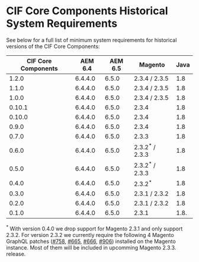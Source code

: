 # CIF Core Components Historical System Requirements

See below for a full list of minimum system requirements for historical versions of the CIF Core Components:

| CIF Core Components | AEM 6.4 | AEM 6.5 | Magento            | Java |
| ------------------- | ------- | ------- | ------------------ | ---- |
| 1.2.0               | 6.4.4.0 | 6.5.0   | 2.3.4 / 2.3.5      | 1.8  |
| 1.1.0               | 6.4.4.0 | 6.5.0   | 2.3.4 / 2.3.5      | 1.8  |
| 1.0.0               | 6.4.4.0 | 6.5.0   | 2.3.4 / 2.3.5      | 1.8  |
| 0.10.1              | 6.4.4.0 | 6.5.0   | 2.3.4              | 1.8  |
| 0.10.0              | 6.4.4.0 | 6.5.0   | 2.3.4              | 1.8  |
| 0.9.0               | 6.4.4.0 | 6.5.0   | 2.3.4              | 1.8  |
| 0.7.0               | 6.4.4.0 | 6.5.0   | 2.3.3              | 1.8  |
| 0.6.0               | 6.4.4.0 | 6.5.0   | 2.3.2<sup>\*</sup> / 2.3.3 | 1.8  |
| 0.5.0               | 6.4.4.0 | 6.5.0   | 2.3.2<sup>\*</sup> / 2.3.3 | 1.8  |
| 0.4.0               | 6.4.4.0 | 6.5.0   | 2.3.2<sup>\*</sup> | 1.8  |
| 0.3.0               | 6.4.4.0 | 6.5.0   | 2.3.1 / 2.3.2      | 1.8  |
| 0.2.0               | 6.4.4.0 | 6.5.0   | 2.3.1 / 2.3.2      | 1.8  |
| 0.1.0               | 6.4.4.0 | 6.5.0   | 2.3.1              | 1.8. |

<sup>\*</sup> With version 0.4.0 we drop support for Magento 2.3.1 and only support 2.3.2. For version 2.3.2 we currently require the following 4 Magento GraphQL patches ([#758](https://github.com/magento/graphql-ce/issues/758), [#665](https://github.com/magento/graphql-ce/pull/665), [#666](https://github.com/magento/graphql-ce/pull/666), [#906](https://github.com/magento/graphql-ce/pull/906)) installed on the Magento instance. Most of them will be included in upcomming Magento 2.3.3. release.
